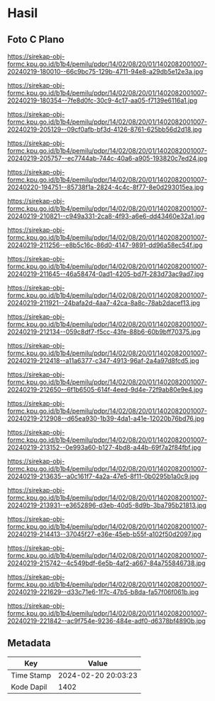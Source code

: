 # Hasil

## Foto C Plano

https://sirekap-obj-formc.kpu.go.id/b1b4/pemilu/pdpr/14/02/08/20/01/1402082001007-20240219-180010--66c9bc75-129b-4711-94e8-a29db5e12e3a.jpg

https://sirekap-obj-formc.kpu.go.id/b1b4/pemilu/pdpr/14/02/08/20/01/1402082001007-20240219-180354--7fe8d0fc-30c9-4c17-aa05-f7139e6116a1.jpg

https://sirekap-obj-formc.kpu.go.id/b1b4/pemilu/pdpr/14/02/08/20/01/1402082001007-20240219-205129--09cf0afb-bf3d-4126-8761-625bb56d2d18.jpg

https://sirekap-obj-formc.kpu.go.id/b1b4/pemilu/pdpr/14/02/08/20/01/1402082001007-20240219-205757--ec7744ab-744c-40a6-a905-193820c7ed24.jpg

https://sirekap-obj-formc.kpu.go.id/b1b4/pemilu/pdpr/14/02/08/20/01/1402082001007-20240220-194751--85738f1a-2824-4c4c-8f77-8e0d293015ea.jpg

https://sirekap-obj-formc.kpu.go.id/b1b4/pemilu/pdpr/14/02/08/20/01/1402082001007-20240219-210821--c949a331-2ca8-4f93-a6e6-dd43460e32a1.jpg

https://sirekap-obj-formc.kpu.go.id/b1b4/pemilu/pdpr/14/02/08/20/01/1402082001007-20240219-211256--e8b5c16c-86d0-4147-9891-dd96a58ec54f.jpg

https://sirekap-obj-formc.kpu.go.id/b1b4/pemilu/pdpr/14/02/08/20/01/1402082001007-20240219-211645--46a58474-0ad1-4205-bd7f-283d73ac9ad7.jpg

https://sirekap-obj-formc.kpu.go.id/b1b4/pemilu/pdpr/14/02/08/20/01/1402082001007-20240219-211921--24bafa2d-4aa7-42ca-8a8c-78ab2dacef13.jpg

https://sirekap-obj-formc.kpu.go.id/b1b4/pemilu/pdpr/14/02/08/20/01/1402082001007-20240219-212134--059c8df7-f5cc-43fe-88b6-60b9bff70375.jpg

https://sirekap-obj-formc.kpu.go.id/b1b4/pemilu/pdpr/14/02/08/20/01/1402082001007-20240219-212418--a11a6377-c347-4913-96af-2a4a97d8fcd5.jpg

https://sirekap-obj-formc.kpu.go.id/b1b4/pemilu/pdpr/14/02/08/20/01/1402082001007-20240219-212650--6f1b6505-614f-4eed-9d4e-72f9ab80e9e4.jpg

https://sirekap-obj-formc.kpu.go.id/b1b4/pemilu/pdpr/14/02/08/20/01/1402082001007-20240219-212908--d65ea930-1b39-4da1-a41e-12020b76bd76.jpg

https://sirekap-obj-formc.kpu.go.id/b1b4/pemilu/pdpr/14/02/08/20/01/1402082001007-20240219-213152--0e993a60-b127-4bd8-a44b-69f7a2f84fbf.jpg

https://sirekap-obj-formc.kpu.go.id/b1b4/pemilu/pdpr/14/02/08/20/01/1402082001007-20240219-213635--a0c161f7-4a2a-47e5-8f11-0b0295b1a0c9.jpg

https://sirekap-obj-formc.kpu.go.id/b1b4/pemilu/pdpr/14/02/08/20/01/1402082001007-20240219-213931--e3652896-d3eb-40d5-8d9b-3ba795b21813.jpg

https://sirekap-obj-formc.kpu.go.id/b1b4/pemilu/pdpr/14/02/08/20/01/1402082001007-20240219-214413--37045f27-e36e-45eb-b55f-a102f50d2097.jpg

https://sirekap-obj-formc.kpu.go.id/b1b4/pemilu/pdpr/14/02/08/20/01/1402082001007-20240219-215742--4c549bdf-6e5b-4af2-a667-84a755846738.jpg

https://sirekap-obj-formc.kpu.go.id/b1b4/pemilu/pdpr/14/02/08/20/01/1402082001007-20240219-221629--d33c71e6-1f7c-47b5-b8da-fa57f06f061b.jpg

https://sirekap-obj-formc.kpu.go.id/b1b4/pemilu/pdpr/14/02/08/20/01/1402082001007-20240219-221842--ac9f754e-9236-484e-adf0-d6378bf4890b.jpg


## Metadata

| Key        | Value               |
| ---------- | ------------------- |
| Time Stamp | 2024-02-20 20:03:23 |
| Kode Dapil | 1402                |



